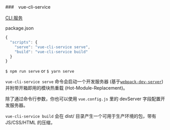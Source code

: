 ###　vue-cli-service

[CLI 服务](https://cli.vuejs.org/zh/guide/cli-service.html#%E4%BD%BF%E7%94%A8%E5%91%BD%E4%BB%A4)

package.json
```js
{
  "scripts": {
    "serve": "vue-cli-service serve",
    "build": "vue-cli-service build"
  }
}
```

`$ npm run serve` or `$ yarn serve`

`vue-cli-service serve` 命令会启动一个开发服务器 (基于[`webpack-dev-server`](https://github.com/webpack/webpack-dev-server)) 并附带开箱即用的模块热重载 (Hot-Module-Replacement)。

除了通过命令行参数，你也可以使用 `vue.config.js` 里的 devServer 字段配置开发服务器。

`vue-cli-service build` 会在 dist/ 目录产生一个可用于生产环境的包，带有 JS/CSS/HTML 的压缩，  